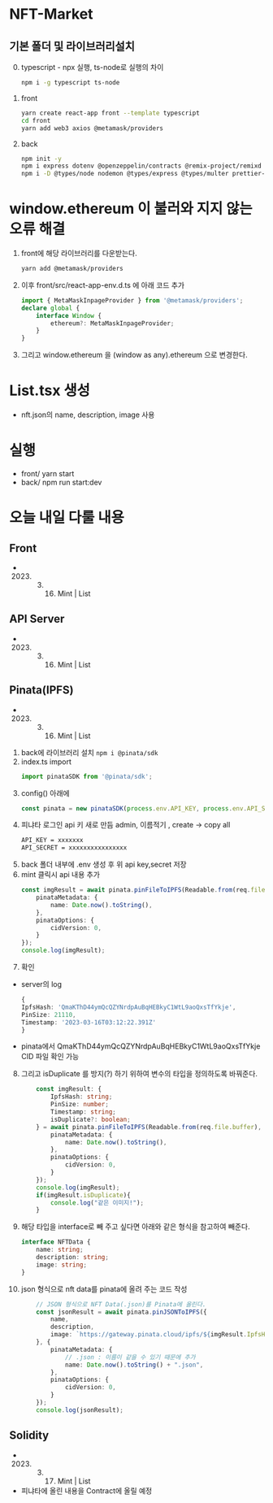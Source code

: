 # NFT-Market
## 기본 폴더 및 라이브러리설치
0. typescript - npx 실행, ts-node로 실행의 차이
    ```bash
    npm i -g typescript ts-node
    ```
1. front
    ```bash
    yarn create react-app front --template typescript 
    cd front
    yarn add web3 axios @metamask/providers
    ```
2. back
    ```bash
    npm init -y
    npm i express dotenv @openzeppelin/contracts @remix-project/remixd cors multer
    npm i -D @types/node nodemon @types/express @types/multer prettier-plugin-solidity tsconfig-paths
    ```

# window.ethereum 이 불러와 지지 않는 오류 해결
1. front에 해당 라이브러리를 다운받는다.
    ```bash
    yarn add @metamask/providers 
    ```
2. 이후 front/src/react-app-env.d.ts 에 아래 코드 추가
    ```ts
    import { MetaMaskInpageProvider } from '@metamask/providers';
    declare global {
        interface Window {
            ethereum?: MetaMaskInpageProvider;
        }
    }
    ```
3. 그리고 window.ethereum 을 (window as any).ethereum 으로 변경한다.


# List.tsx 생성
- nft.json의 name, description, image 사용


# 실행
- front/ yarn start
- back/ npm run start:dev


# 오늘 내일 다룰 내용
## Front
- 2023. 3. 16. Mint | List

## API Server
- 2023. 3. 16. Mint | List


## Pinata(IPFS)
- 2023. 3. 16. Mint | List
1. back에 라이브러리 설치
    ` npm i @pinata/sdk `
2. index.ts import
    ```ts
    import pinataSDK from '@pinata/sdk';
    ```
3. config() 아래에
    ```ts
    const pinata = new pinataSDK(process.env.API_KEY, process.env.API_Secret);
    ```
4. 피냐타 로그인 api 키 새로 만듬 admin, 이름적기 , create -> copy all
    ```bash
    API_KEY = xxxxxxx
    API_SECRET = xxxxxxxxxxxxxxxx
    ```
5. back 폴더 내부에 .env 생성 후 위 api key,secret 저장
6. mint 클릭시 api 내용 추가
    ```ts
    const imgResult = await pinata.pinFileToIPFS(Readable.from(req.file.buffer), {
        pinataMetadata: {
            name: Date.now().toString(),
        },
        pinataOptions: {
            cidVersion: 0,
        }
    });
    console.log(imgResult);
    ```
7. 확인
- server의 log
    ```ts
    {
    IpfsHash: 'QmaKThD44ymQcQZYNrdpAuBqHEBkyC1WtL9aoQxsTfYkje',
    PinSize: 21110,
    Timestamp: '2023-03-16T03:12:22.391Z'
    }
    ```
- pinata에서 QmaKThD44ymQcQZYNrdpAuBqHEBkyC1WtL9aoQxsTfYkje CID 파일 확인 가능
8. 그리고 isDuplicate 를 방지(?) 하기 위하여 변수의 타입을 정의하도록 바꿔준다.
    ```ts
        const imgResult: {
            IpfsHash: string;
            PinSize: number;
            Timestamp: string;
            isDuplicate?: boolean;
        } = await pinata.pinFileToIPFS(Readable.from(req.file.buffer), {
            pinataMetadata: {
                name: Date.now().toString(),
            },
            pinataOptions: {
                cidVersion: 0,
            }
        });
        console.log(imgResult);
        if(imgResult.isDuplicate){
            console.log("같은 이미지!");
        }
    ```
9. 해당 타입을 interface로 빼 주고 싶다면 아래와 같은 형식을 참고하여 빼준다.
    ```ts
    interface NFTData {
        name: string;
        description: string;
        image: string;
    }
    ```

10. json 형식으로 nft data를 pinata에 올려 주는 코드 작성
    ```ts
        // JSON 형식으로 NFT Data(.json)를 Pinata에 올린다.
        const jsonResult = await pinata.pinJSONToIPFS({
            name,
            description,
            image: `https://gateway.pinata.cloud/ipfs/${imgResult.IpfsHash}`,
        }, {
            pinataMetadata: {
                // .json : 이름이 같을 수 있기 때문에 추가
                name: Date.now().toString() + ".json",
            },
            pinataOptions: {
                cidVersion: 0,
            }
        });
        console.log(jsonResult);
    ```


## Solidity
- 2023. 3. 17. Mint | List
- 피냐타에 올린 내용을 Contract에 올릴 예정
